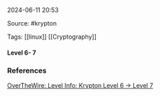 
2024-06-11 20:53

Source: #krypton 

Tags: [[linux]] [[Cryptography]]

#### Level 6- 7




### References
[OverTheWire: Level Info: Krypton Level 6 → Level 7](https://overthewire.org/wargames/krypton/krypton6.html)